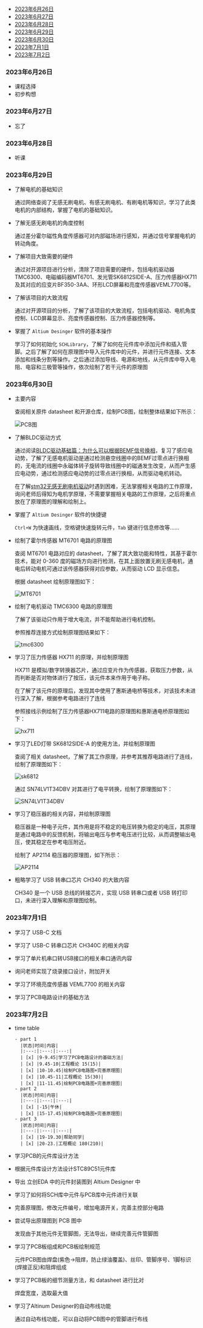 
- [2023年6月26日](#2023年6月26日)
- [2023年6月27日](#2023年6月27日)
- [2023年6月28日](#2023年6月28日)
- [2023年6月29日](#2023年6月29日)
- [2023年6月30日](#2023年6月30日)
- [2023年7月1日](#2023年7月1日)
- [2023年7月2日](#2023年7月2日)

### 2023年6月26日

- 课程选择
- 初步构想

### 2023年6月27日

- 忘了

### 2023年6月28日

- 听课

### 2023年6月29日

- 了解电机的基础知识

    通过网络查阅了无感无刷电机、有感无刷电机、有刷电机等知识，学习了此类电机的内部结构，掌握了电机的基础知识。

- 了解无感无刷电机的角度控制

    通过差分霍尔磁性角度传感器可对内部磁场进行感知，并通过信号掌握电机的转动角度。

- 了解项目大致需要的硬件

    通过对开源项目进行分析，清除了项目需要的硬件，包括电机驱动器TMC6300、电磁编码器MT6701、发光管SK6812SIDE-A、压力传感器HX711及其对应的应变片BF350-3AA、环形LCD屏幕和亮度传感器VEML7700等。

- 了解该项目的大致流程

    通过对开源项目的分析，了解了该项目的大致流程，包括电机驱动、电机角度控制、LCD屏幕显示、亮度传感器控制、压力传感器控制等。

- 掌握了 `Altium Desinger` 软件的基本操作

    学习了如何初始化 `SCHLibrary`，了解了如何在元件库中添加元件和插入管脚。之后了解了如何在原理图中导入元件库中的元件，并进行元件连接、文本添加和线条分割等操作。之后通过添加导线、电源和地线，从元件库中导入电阻、电容和三极管等操作，依次绘制了若干元件的原理图

### 2023年6月30日

- 主要内容

    查阅相关原件 datasheet 和开源仓库，绘制PCB图，绘制整体结果如下所示：

    ![PCB图](./sch_20230630.png)

- 了解BLDC驱动方式

    通过阅读[BLDC驱动基础篇：为什么可以根据BEMF信号换相](https://zhuanlan.zhihu.com/p/610603606#:~:text=%E6%AF%94%E5%A6%82%EF%BC%8C%E5%BD%93BEMF%E4%B8%BA0%E6%97%B6%EF%BC%8C%E7%94%B5%E6%9C%BA%E8%BD%AC%E5%AD%90%E4%B8%80%E5%AE%9A%E6%98%AF%E8%BD%AC%E5%8A%A8%E4%BA%8630%C2%B0%E3%80%82,%E5%BD%93BEMF%E4%BB%8E0%E5%8F%98%E5%88%B0%E6%9C%80%E5%A4%A7%E5%80%BC%E6%97%B6%EF%BC%8C%E7%94%B5%E6%9C%BA%E8%BD%AC%E5%AD%90%E4%B8%80%E5%AE%9A%E8%BD%AC%E5%8A%A8%E4%BA%8660%C2%B0%E3%80%82%20%EF%BC%884%EF%BC%89%E6%82%AC%E7%A9%BA%E7%BA%BF%E5%9C%88%E4%B8%AD%E6%84%9F%E5%BA%94%E7%94%B5%E5%8A%A8%E5%8A%BF%E7%AD%89%E4%BA%8E0%E7%9A%84%E7%82%B9%EF%BC%88%E8%BD%AC%E5%AD%90%E8%BD%AC%E5%8A%A830%C2%B0%EF%BC%89%EF%BC%8C%E5%B0%B1%E7%A7%B0%E4%B8%BA%E5%8F%8D%E7%94%B5%E5%8A%A8%E5%8A%BF%E7%9A%84%E8%BF%87%E9%9B%B6%E7%82%B9%E3%80%82)，复习了感应电动势，了解了无感电机驱动是通过检测悬空线圈中的BEMF过零点进行换相的，无电流的线圈中永磁体转子旋转导致线圈中的磁通发生改变，从而产生感应电动势，通过检测感应电动势的过零点进行换相，从而驱动电机转动。

    在了解[stm32无感无刷电机驱动](https://blog.csdn.net/richardgann/article/details/123094403)时遇到困难，无法掌握相关电路的工作原理，询问老师后得知为电机学原理，不需要掌握相关电路的工作原理，之后将重点放在了原理图的理解和绘制上。

- 掌握了 `Altium Desinger` 软件的快捷键

    `Ctrl+W` 为快速画线，空格键快速旋转元件，`Tab` 键进行信息修改等......

- 绘制了霍尔传感器 MT6701 电路的原理图

    查阅 MT6701 电路对应的 datasheet，了解了其大致功能和特性，其基于霍尔技术，能对 0-360 度的磁场方向进行检测，在其上面放置无刷无感电机，通电后转动电机可通过该传感器获得对应参数，从而驱动 LCD 显示信息。

    根据 datasheet 绘制原理图如下：

    ![MT6701](./MT6701.png)

- 绘制了电机驱动 TMC6300 电路的原理图

    了解了该驱动只作用于增大电流，并不能帮助进行电机控制。

    参照推荐连接方式绘制原理图结果如下：

    ![tmc6300](./tmc6300_sch.png)


- 学习了压力传感器 HX711 的原理，并绘制原理图

    HX711 是模拟/数字转换器芯片，通过应变片作为传感器，获取压力参数，从而判断是否对物体进行了按压，该元件本来作用于电子称。
    
    在了解了该元件的原理后，发现其中使用了惠斯通电桥等技术，对该技术未进行深入了解，根据参考电路进行了连线
 
    参照接线示例绘制了压力传感器HX711电路的原理图和惠斯通电桥原理图如下：

    ![hx711](./HX711.png)

- 学习了LED灯带 SK6812SIDE-A 的使用方法，并绘制原理图

    查阅了相关 datasheet，了解了其工作原理，并参考其推荐电路进行了连线，绘制了原理图如下：

    ![sk6812](./SK6812SIDE.png)

    通过 SN74LV1T34DBV 对其进行了电平转换，绘制了原理图如下：

    ![SN74LV1T34DBV](./SN74LV1T34DBV.png)

- 学习了稳压器的相关内容，并绘制原理图

    稳压器是一种电子元件，其作用是将不稳定的电压转换为稳定的电压，其原理是通过电路中的反馈机制，将输出电压与参考电压进行比较，从而调整输出电压，使其稳定在参考电压附近。

    绘制了 AP2114 稳压器的原理图，如下所示：

    ![AP2114](./AP2114.png)

- 粗略学习了 USB 转串口芯片 CH340 的大致内容

    CH340 是一个 USB 总线的转接芯片，实现 USB 转串口或者 USB 转打印口，未进行深入理解和原理图绘制。

### 2023年7月1日

- 学习了 USB-C 文档

- 学习了 USB-C 转串口芯片 CH340C 的相关内容

- 学习了单片机串口转USB接口的相关串口通讯内容

- 询问老师实现了烧录接口设计，附加开关

- 学习了环境亮度传感器 VEML7700 的相关内容

- 学习了PCB电路设计的基础方法

### 2023年7月2日


- time table
  ```
  - part 1
    |状态|时间|内容|
    |:---:|:---:|:---:|
    | [x] |9-9.45|学习了PCB电路设计的基础方法|
    | [x] |9.45-10|工程概论 15(15)|
    | [x] |10-10.45|绘制PCB电路图+完善原理图|
    | [x] |10.45-11|工程概论 15(30)|
    | [x] |11-11.45|绘制PCB电路图+完善原理图|
  - part 2
    |状态|时间|内容|
    |:---:|:---:|:---:|
    | [x] |-15|午休|
    | [x] |15-17.45|绘制PCB电路图+完善原理图|
  - part 3
    |状态|时间|内容|
    |:---:|:---:|:---:|
    | [x] |19-19.30|帮助同学|
    | [x] |20-23.|工程概论 180(210)|
    ```
- 学习PCB的元件库设计方法

- 根据元件库设计方法设计STC89C51元件库

- 导出 立创EDA 中的元件封装图到 Altium Designer 中

- 学习了如何将SCH库中元件与PCB库中元件进行关联

- 完善原理图，修改元件编号，增加电源开关，完善主控部分电路

- 尝试导出原理图到 PCB 图中

    发现由于其他元件无管脚图，无法导出，继续完善元件管脚图

- 学习了PCB板组成和PCB板绘制规范

    元件PCB图由焊盘(紫色->阻焊，防止绿油覆盖)、丝印、管脚序号、1脚标识(焊接正反)和阻焊组成

- 学习了PCB板的细节测量方法，和 datasheet 进行比对

    焊盘宽度，选取最大值

- 学习了Altinum Designer的自动布线功能

    通过自动布线功能，可以自动将PCB图中的管脚进行布线